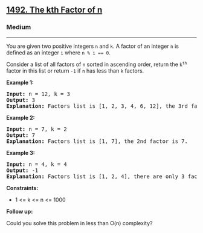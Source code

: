<h2><a href="https://leetcode.com/problems/the-kth-factor-of-n">1492. The kth Factor of n</a></h2>
<h3>Medium</h3>
<hr>
<p>You are given two positive integers <code>n</code> and <code>k</code>. A factor of an integer <code>n</code> is defined as an integer <code>i</code> where <code>n % i == 0</code>.</p>

<p>Consider a list of all factors of <code>n</code> sorted in ascending order, return the <code>k<sup>th</sup></code> factor in this list or return <code>-1</code> if <code>n</code> has less than <code>k</code> factors.</p>

<p><strong>Example 1:</strong></p>
<pre>
<strong>Input:</strong> n = 12, k = 3
<strong>Output:</strong> 3
<strong>Explanation:</strong> Factors list is [1, 2, 3, 4, 6, 12], the 3rd factor is 3.
</pre>

<p><strong>Example 2:</strong></p>
<pre>
<strong>Input:</strong> n = 7, k = 2
<strong>Output:</strong> 7
<strong>Explanation:</strong> Factors list is [1, 7], the 2nd factor is 7.
</pre>

<p><strong>Example 3:</strong></p>
<pre>
<strong>Input:</strong> n = 4, k = 4
<strong>Output:</strong> -1
<strong>Explanation:</strong> Factors list is [1, 2, 4], there are only 3 factors. We should return -1.
</pre>

<p><strong>Constraints:</strong></p>
<ul>
<li>1 <= k <= n <= 1000</li>
</ul>

<p><strong>Follow up:</strong></p>
<p>Could you solve this problem in less than O(n) complexity?</p>
